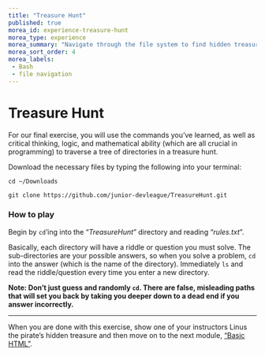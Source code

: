 ```yaml
---
title: "Treasure Hunt"
published: true
morea_id: experience-treasure-hunt
morea_type: experience
morea_summary: "Navigate through the file system to find hidden treasure!"
morea_sort_order: 4
morea_labels:
 - Bash
 - file navigation
---
```


# Treasure Hunt

For our final exercise, you will use the commands you’ve learned, as well as critical thinking, logic, and mathematical ability (which are all crucial in programming) to traverse a tree of directories in a treasure hunt.

Download the necessary files by typing the following into your terminal:

`cd ~/Downloads`

`git clone https://github.com/junior-devleague/TreasureHunt.git`

### How to play

Begin by `cd`’ing into the “*TreasureHunt*” directory and reading “*rules.txt*”.

Basically, each directory will have a riddle or question you must solve. The sub-directories are your possible answers, so when you solve a problem, `cd` into the answer (which is the name of the directory). Immediately `ls` and read the riddle/question every time you enter a new directory.

**Note: Don’t just guess and randomly `cd`. There are false, misleading paths that will set you back by taking you deeper down to a dead end if you answer incorrectly.**

---

When you are done with this exercise, show one of your instructors Linus the pirate’s hidden treasure and then move on to the next module, [“Basic HTML”](https://junior-devleague.github.io/JDLA-Web-Development/modules/basic-html/).

